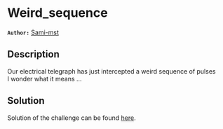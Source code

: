 # Weird_sequence

**`Author:`** [Sami-mst](https://github.com/Sami-mst)

## Description

Our electrical telegraph has just intercepted a weird sequence of pulses  
I wonder what it means ... 

## Solution

Solution of the challenge can be found [here](solution/).
